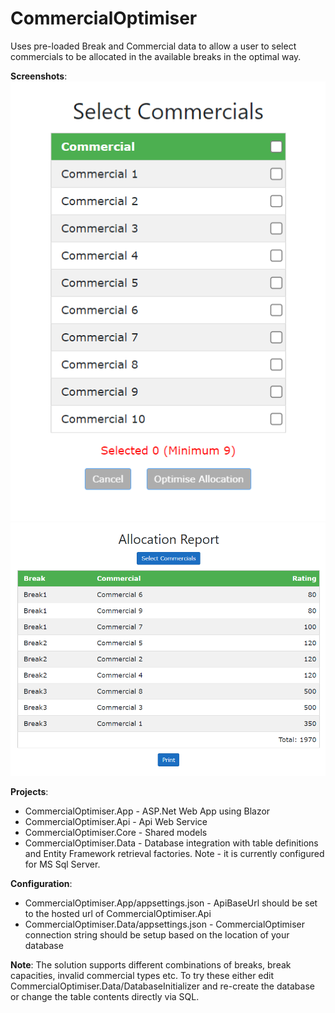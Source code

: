 # CommercialOptimiser

Uses pre-loaded Break and Commercial data to allow a user to select commercials to be allocated in the available breaks in the optimal way.

<b>Screenshots</b>:<br/>
![Alt text](/Screenshots/Commercials.png?raw=true "Commercial Selection")<br/>
![Alt text](/Screenshots/AllocationReport.png?raw=true "Allocation Report")<br/>

<b>Projects</b>:<br/>
<ul>
  <li>CommercialOptimiser.App - ASP.Net Web App using Blazor</li>
  <li>CommercialOptimiser.Api - Api Web Service</li>
  <li>CommercialOptimiser.Core - Shared models</li>
  <li>CommercialOptimiser.Data - Database integration with table definitions and Entity Framework retrieval factories. Note - it is currently configured for MS Sql Server.</li>
</ul>
  
<b>Configuration</b>:<br/>
<ul>
  <li>CommercialOptimiser.App/appsettings.json - ApiBaseUrl should be set to the hosted url of CommercialOptimiser.Api</li>
  <li>CommercialOptimiser.Data/appsettings.json - CommercialOptimiser connection string should be setup based on the location of your database</li>
</ul>

<b>Note</b>: The solution supports different combinations of breaks, break capacities, invalid commercial types etc. To try these either edit CommercialOptimiser.Data/DatabaseInitializer and re-create the database or change the table contents directly via SQL.


